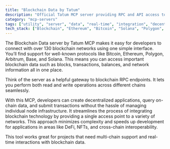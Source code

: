 ```yaml
---
title: "Blockchain Data by Tatum"
description: "Official Tatum MCP server providing RPC and API access to 130+ blockchain protocols for reading and writing blockchain data."
category: "mcp-servers"
tags: ["utility", "server", "data", "real-time", "integration", "decentralized applications", "cross-chain", "DeFi", "NFTs"]
tech_stack: ["Blockchain", "Ethereum", "Bitcoin", "Solana", "Polygon", "Arbitrum", "Base"]
---
```


The Blockchain Data server by Tatum MCP makes it easy for developers to connect with over 130 blockchain networks using one simple interface. You’ll find support for well-known protocols like Bitcoin, Ethereum, Polygon, Arbitrum, Base, and Solana. This means you can access important blockchain data such as blocks, transactions, balances, and network information all in one place.

Think of the server as a helpful gateway to blockchain RPC endpoints. It lets you perform both read and write operations across different chains seamlessly.

With this MCP, developers can create decentralized applications, query on-chain data, and submit transactions without the hassle of managing individual node infrastructure. It streamlines the process of integrating blockchain technology by providing a single access point to a variety of networks. This approach minimizes complexity and speeds up development for applications in areas like DeFi, NFTs, and cross-chain interoperability.

This tool works great for projects that need multi-chain support and real-time interactions with blockchain data.